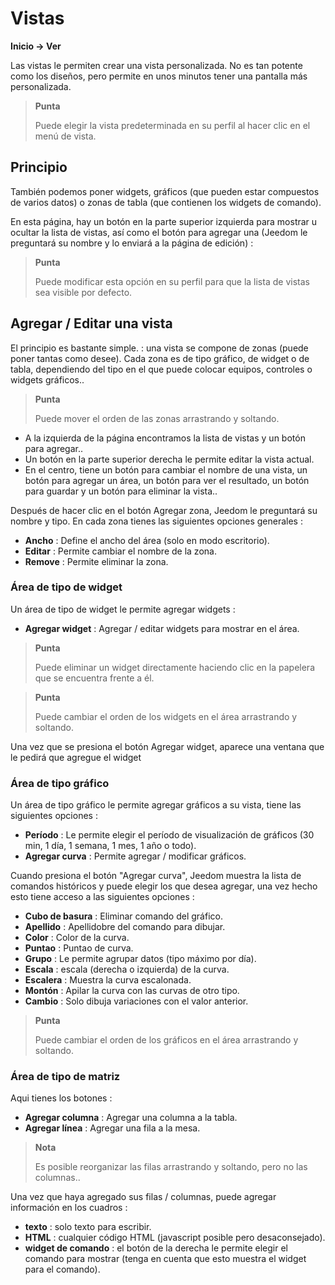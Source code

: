 # Vistas
**Inicio → Ver**

Las vistas le permiten crear una vista personalizada.
No es tan potente como los diseños, pero permite en unos minutos tener una pantalla más personalizada.

> **Punta**
>
> Puede elegir la vista predeterminada en su perfil al hacer clic en el menú de vista.

## Principio

También podemos poner widgets, gráficos (que pueden estar compuestos de varios datos) o zonas de tabla (que contienen los widgets de comando).

En esta página, hay un botón en la parte superior izquierda para mostrar u ocultar la lista de vistas, así como el botón para agregar una (Jeedom le preguntará su nombre y lo enviará a la página de edición) :

> **Punta**
>
> Puede modificar esta opción en su perfil para que la lista de vistas sea visible por defecto.

## Agregar / Editar una vista

El principio es bastante simple. : una vista se compone de zonas (puede poner tantas como desee). Cada zona es de tipo gráfico, de widget o de tabla, dependiendo del tipo en el que puede colocar equipos, controles o widgets gráficos..

> **Punta**
>
> Puede mover el orden de las zonas arrastrando y soltando.

- A la izquierda de la página encontramos la lista de vistas y un botón para agregar..
- Un botón en la parte superior derecha le permite editar la vista actual.
- En el centro, tiene un botón para cambiar el nombre de una vista, un botón para agregar un área, un botón para ver el resultado, un botón para guardar y un botón para eliminar la vista..

Después de hacer clic en el botón Agregar zona, Jeedom le preguntará su nombre y tipo.
En cada zona tienes las siguientes opciones generales :

- **Ancho** : Define el ancho del área (solo en modo escritorio).
- **Editar** : Permite cambiar el nombre de la zona.
- **Remove** : Permite eliminar la zona.

### Área de tipo de widget

Un área de tipo de widget le permite agregar widgets :

- **Agregar widget** : Agregar / editar widgets para mostrar en el área.

> **Punta**
>
> Puede eliminar un widget directamente haciendo clic en la papelera que se encuentra frente a él.

> **Punta**
>
> Puede cambiar el orden de los widgets en el área arrastrando y soltando.

Una vez que se presiona el botón Agregar widget, aparece una ventana que le pedirá que agregue el widget

### Área de tipo gráfico

Un área de tipo gráfico le permite agregar gráficos a su vista, tiene las siguientes opciones :

- **Período** : Le permite elegir el período de visualización de gráficos (30 min, 1 día, 1 semana, 1 mes, 1 año o todo).
- **Agregar curva** : Permite agregar / modificar gráficos.

Cuando presiona el botón &quot;Agregar curva&quot;, Jeedom muestra la lista de comandos históricos y puede elegir los que desea agregar, una vez hecho esto tiene acceso a las siguientes opciones :

- **Cubo de basura** : Eliminar comando del gráfico.
- **Apellido** : Apellidobre del comando para dibujar.
- **Color** : Color de la curva.
- **Puntao** : Puntao de curva.
- **Grupo** : Le permite agrupar datos (tipo máximo por día).
- **Escala** : escala (derecha o izquierda) de la curva.
- **Escalera** : Muestra la curva escalonada.
- **Montón** : Apilar la curva con las curvas de otro tipo.
- **Cambio** : Solo dibuja variaciones con el valor anterior.

> **Punta**
>
> Puede cambiar el orden de los gráficos en el área arrastrando y soltando.

### Área de tipo de matriz

Aqui tienes los botones :

- **Agregar columna** : Agregar una columna a la tabla.
- **Agregar línea** : Agregar una fila a la mesa.

> **Nota**
>
> Es posible reorganizar las filas arrastrando y soltando, pero no las columnas..

Una vez que haya agregado sus filas / columnas, puede agregar información en los cuadros :

- **texto** : solo texto para escribir.
- **HTML** : cualquier código HTML (javascript posible pero desaconsejado).
- **widget de comando** : el botón de la derecha le permite elegir el comando para mostrar (tenga en cuenta que esto muestra el widget para el comando).


